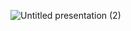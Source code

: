 


![Untitled presentation (2)](https://github.com/user-attachments/assets/6c6a9b7c-5df5-47ce-9b4d-9c7e5c75ed24)
